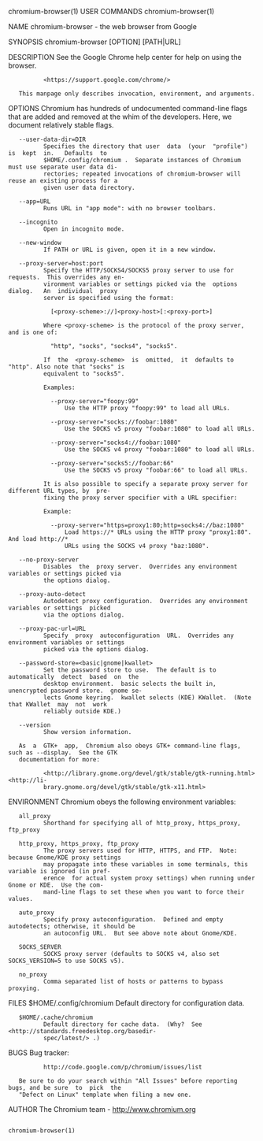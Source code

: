 chromium-browser(1)                          USER COMMANDS                         chromium-browser(1)

NAME
       chromium-browser - the web browser from Google

SYNOPSIS
       chromium-browser [OPTION] [PATH|URL]

DESCRIPTION
       See the Google Chrome help center for help on using the browser.

              <https://support.google.com/chrome/>

       This manpage only describes invocation, environment, and arguments.

OPTIONS
       Chromium has hundreds of undocumented command-line flags that are added and removed at the whim
       of the developers.  Here, we document relatively stable flags.

       --user-data-dir=DIR
              Specifies the directory that user  data  (your  "profile")  is  kept  in.   Defaults  to
              $HOME/.config/chromium .  Separate instances of Chromium must use separate user data di‐
              rectories; repeated invocations of chromium-browser will reuse an existing process for a
              given user data directory.

       --app=URL
              Runs URL in "app mode": with no browser toolbars.

       --incognito
              Open in incognito mode.

       --new-window
              If PATH or URL is given, open it in a new window.

       --proxy-server=host:port
              Specify the HTTP/SOCKS4/SOCKS5 proxy server to use for requests.  This overrides any en‐
              vironment variables or settings picked via the  options  dialog.   An  individual  proxy
              server is specified using the format:

                [<proxy-scheme>://]<proxy-host>[:<proxy-port>]

              Where <proxy-scheme> is the protocol of the proxy server, and is one of:

                "http", "socks", "socks4", "socks5".

              If  the  <proxy-scheme>  is  omitted,  it  defaults to "http". Also note that "socks" is
              equivalent to "socks5".

              Examples:

                --proxy-server="foopy:99"
                    Use the HTTP proxy "foopy:99" to load all URLs.

                --proxy-server="socks://foobar:1080"
                    Use the SOCKS v5 proxy "foobar:1080" to load all URLs.

                --proxy-server="socks4://foobar:1080"
                    Use the SOCKS v4 proxy "foobar:1080" to load all URLs.

                --proxy-server="socks5://foobar:66"
                    Use the SOCKS v5 proxy "foobar:66" to load all URLs.

              It is also possible to specify a separate proxy server for different URL types, by  pre‐
              fixing the proxy server specifier with a URL specifier:

              Example:

                --proxy-server="https=proxy1:80;http=socks4://baz:1080"
                    Load https://* URLs using the HTTP proxy "proxy1:80". And load http://*
                    URLs using the SOCKS v4 proxy "baz:1080".

       --no-proxy-server
              Disables  the  proxy server.  Overrides any environment variables or settings picked via
              the options dialog.

       --proxy-auto-detect
              Autodetect proxy configuration.  Overrides any environment variables or settings  picked
              via the options dialog.

       --proxy-pac-url=URL
              Specify  proxy  autoconfiguration  URL.  Overrides any environment variables or settings
              picked via the options dialog.

       --password-store=<basic|gnome|kwallet>
              Set the password store to use.  The default is to  automatically  detect  based  on  the
              desktop environment.  basic selects the built in, unencrypted password store.  gnome se‐
              lects Gnome keyring.  kwallet selects (KDE) KWallet.  (Note that KWallet  may  not  work
              reliably outside KDE.)

       --version
              Show version information.

       As  a  GTK+  app,  Chromium also obeys GTK+ command-line flags, such as --display.  See the GTK
       documentation for more:

              <http://library.gnome.org/devel/gtk/stable/gtk-running.html>                 <http://li‐
              brary.gnome.org/devel/gtk/stable/gtk-x11.html>

ENVIRONMENT
       Chromium obeys the following environment variables:

       all_proxy
              Shorthand for specifying all of http_proxy, https_proxy, ftp_proxy

       http_proxy, https_proxy, ftp_proxy
              The proxy servers used for HTTP, HTTPS, and FTP.  Note: because Gnome/KDE proxy settings
              may propagate into these variables in some terminals, this variable is ignored (in pref‐
              erence  for actual system proxy settings) when running under Gnome or KDE.  Use the com‐
              mand-line flags to set these when you want to force their values.

       auto_proxy
              Specify proxy autoconfiguration.  Defined and empty autodetects; otherwise, it should be
              an autoconfig URL.  But see above note about Gnome/KDE.

       SOCKS_SERVER
              SOCKS proxy server (defaults to SOCKS v4, also set SOCKS_VERSION=5 to use SOCKS v5).

       no_proxy
              Comma separated list of hosts or patterns to bypass proxying.

FILES
       $HOME/.config/chromium
              Default directory for configuration data.

       $HOME/.cache/chromium
              Default directory for cache data.  (Why?  See <http://standards.freedesktop.org/basedir-
              spec/latest/> .)

BUGS
       Bug tracker:

              http://code.google.com/p/chromium/issues/list

       Be sure to do your search within "All Issues" before reporting bugs, and be sure  to  pick  the
       "Defect on Linux" template when filing a new one.

AUTHOR
       The Chromium team - <http://www.chromium.org>

                                                                                   chromium-browser(1)
